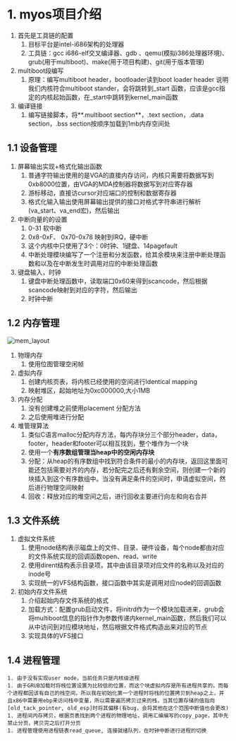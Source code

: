 # 1. myos项目介绍

1. 首先是工具链的配置
   1. 目标平台是intel-i686架构的处理器
   2. 工具链：gcc  i686-elf交叉编译器、gdb 、qemu(模拟i386处理器环境)、grub(用于multiboot)、make(用于项目构建)、git(用于版本管理)
2. multiboot段编写
   1. 原理：编写multiboot header，bootloader读到boot loader header 说明我们内核符合multiboot stander，会将跳转到_start 函数，应该是gcc指定的内核起始函数，在\_start中跳转到kernel_main函数
3. 编译链接
   1. 编写链接脚本，将**.multiboot section**，.text section，.data section，.bss section按顺序加载到1mb内存空间处

## 1.1 设备管理

1. 屏幕输出实现+格式化输出函数
   1. 普通字符输出使用的是VGA的直接内存访问，内核只需要将数据写到0xb8000位置，由VGA的MDA控制器将数据写到对应寄存器
   2. 游标移动，直接访cursor对应端口的控制和数据寄存器
   3. 格式化输入输出使用屏幕输出提供的接口对格式字符串进行解析(va_start、va_end宏)，然后输出
2. 中断向量的的设置
   1. 0-31	软中断
   2. 0x8-0xF、 0x70-0x78 映射到IRQ，硬中断
   3. 这个内核中只使用了3个：0时钟、1键盘、14pagefault
   4. 中断处理模块编写了一个注册和分发函数，给其余模块来注册中断处理函数和以及在中断发生时调用对应的中断处理函数
3. 键盘输入，时钟
   1. 键盘中断处理函数中，读取端口0x60来得到scancode，然后根据scancode映射到对应的字符，然后输出
   2. 时钟中断

## 1.2 内存管理

![mem_layout](C:\Users\65796\Desktop\mem_layout.png)

1. 物理内存
   1. 使用位图管理空闲帧
2. 虚拟内存
   1. 创建内核页表，将内核已经使用的空间进行Identical mapping
   2. 映射堆区，起始地址为0xc000000,大小1MB
3. 内存分配
   1. 没有创建堆之前使用placement 分配方法
   2. 之后使用堆进行分配
4. 堆管理算法
   1. 类似C语言malloc分配内存方法，每内存块分三个部分header，data，footer，header和footer可以相互找到，整个堆作为一个块
   2. 使用一个**有序数组管理当heap中的空闲内存块**
   3. 分配：从heap的有序数组中找到符合条件的最小的内存块，返回这里面可能还包括需要对齐的内存，若分配完之后还有剩余空间，则创建一个新的块插入到这个有序数组中。当没有满足条件的空间时，申请虚拟空间，然后进行物理空间映射
   4. 回收：释放对应的堆空间之后，进行回收主要进行向左和向右合并

## 1.3 文件系统

1. 虚拟文件系统
   1. 使用node结构表示磁盘上的文件、目录、硬件设备，每个node都由对应的文件系统实现的回调函数open、read、write
   2. 使用dirent结构表示目录项，其中由该目录项对应文件的名称以及对应的inode号
   3. 实现统一的VFS结构函数，接口函数中其实是调用对应node的回调函数
2. 初始内存文件系统
   1. 介绍起始内存文件系统的格式
   2. 加载方式：配置grub启动文件，将initrd作为一个模块加载进来，grub会将multiboot信息的指针作为参数传递内kernel_main函数，然后我们可以从中访问到对应模块地址，然后根据文件格式构造出来对应的节点
   3. 实现具体的VFS接口



## 1.4 进程管理

	1. 由于没有实现user mode，当前任务只是内核级进程
	1. 由于GRUB加载时将栈位置设置为比较低的位置，而这个块虚拟内存是所有进程共享的，而每个进程都因该有自己的栈空间，所以我在初始化第一个进程时将栈的位置拷贝到heap之上，并且x86中需要用ebp来访问栈中变量，所以需要遍历拷贝过来的栈，当其位置存储的值指向[old_tack_pointer, old_esp]时将其偏移(有bug，会将其他在这个范围中断值也会更改)
	1. 进程间内存拷贝，根据页表找到两个进程的物理地址，调用汇编编写的copy_page，其中先禁止分页，拷贝完之后打开分页
	1. 进程管理使用进程链表read_queue, 连接就绪队列，在时钟中断进行进程的切换

